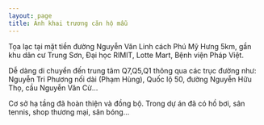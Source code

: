 ```yaml
---
layout: page
title: Ảnh khai trương căn hộ mẫu
---
```


Tọa lạc tại mặt tiền đường Nguyễn Văn Linh cách Phú Mỹ Hưng 5km, gần khu dân cư Trung Sơn, Đại học RIMIT, Lotte Mart, Bệnh viện Pháp Việt.

Dễ dàng di chuyển đến trung tâm Q7,Q5,Q1 thông qua các trục đường như: Nguyễn Tri Phương nối dài (Phạm Hùng), Quốc lộ 50, đường Nguyễn Hữu Thọ, cầu Nguyễn Văn Cừ...

Cơ sở hạ tầng đã hoàn thiện và đồng bộ. Trong dự án đã có hồ bơi, sân tennis, shop thương mại, sân bóng...